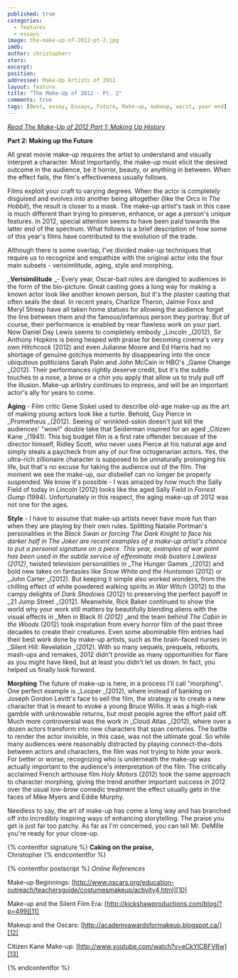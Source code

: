 ```yaml
---
published: true
categories:
  - features
  - essays
image: the-make-up-of-2012-pt-2.jpg
imdb: 
author: christopherr
stars: 
excerpt: 
position: 
addressee: Make-Up Artists of 2012
layout: feature
title: "The Make-Up of 2012 - Pt. 2"
comments: true
tags: [Best, essay, Essays, Future, Make-up, makeup, worst, year end]
---
```

[_Read The Make-Up of 2012 Part 1: Making Up History_][3]

   [3]: /content/2012/12/12/the-make-up-of-2012-pt-1.html

**Part 2: Making up the Future**

All great movie make-up requires the artist to understand and visually interpret a character. Most importantly, the make-up must elicit the desired outcome in the audience, be it horror, beauty, or anything in between. When the effect fails, the film's effectiveness usually follows.

Films exploit your craft to varying degrees. When the actor is completely disguised and evolves into another being altogether (like the Orcs in _The Hobbit_), the result is closer to a mask. The make-up artist's task in this case is much different than trying to preserve, enhance, or age a person's unique features. In 2012, special attention seems to have been paid towards the latter end of the spectrum. What follows is a brief description of how some of this year's films have contributed to the evolution of the trade.  

Although there is some overlap, I've divided make-up techniques that require us to recognize and empathize with the original actor into the four main subsets - verisimilitude, aging, style and morphing.

_**Verisimilitude** _- Every year, Oscar-bait roles are dangled to audiences in the form of the bio-picture. Great casting goes a long way for making a known actor look like another known person, but it's the plaster casting that often seals the deal. In recent years, Charlize Theron, Jaimie Foxx and Meryl Streep have all taken home statues for allowing the audience forget the line between them and the famous/infamous person they portray. But of course, their performance is enabled by near flawless work on your part. Now Daniel Day Lewis seems to completely embody _Lincoln _(2012), Sir Anthony Hopkins is being heaped with praise for becoming cinema's very own _Hitchcock_ (2012) and even Julianne Moore and Ed Harris had no shortage of genuine gotchya moments by disappearing into the once ubiquitous politicians Sarah Palin and John McCain in HBO's _Game Change _(2012). Their performances rightly deserve credit, but it's the subtle touches to a nose, a brow or a chin you apply that allow us to truly pull off the illusion. Make-up artistry continues to impress, and will be an important actor's ally for years to come. 

**Aging** - Film critic Gene Siskel used to describe old-age make-up as the art of making young actors look like a turtle. Behold, Guy Pierce in _Prometheus _(2012). Seeing ol' wrinkled-sskin doesn't just kill the audiences' "wow!" double take that Seiderman inspired for an aged _Citizen Kane _(1941). This big budget film is a first rate offender because of the director himself, Ridley Scott, who never uses Pierce at his natural age and simply steals a paycheck from any of our fine octogenarian actors. Yes, the ultra-rich zillionaire character is supposed to be unnaturally prolonging his life, but that's no excuse for taking the audience out of the film. The moment we see the make-up, our disbelief can no longer be properly suspended. We know it's possible - I was amazed by how much the Sally Field of today in _Lincoln_ (2012) looks like the aged Sally Field in _Forrest Gump_ (1994). Unfortunately in this respect, the aging make-up of 2012 was not one for the ages.

   [6]: http://static.squarespace.com/static/5005f6bcc4aa41161b33e89e/5329cf1fe4b07c068ebf74de/5329cf20e4b07c068ebf7d20/1355495631453/prometheus-guy-pearce.jpg

**Style** - I have to assume that make-up artists never have more fun than when they are playing by their own rules. Splitting Natalie Portman's personalities in the _Black Swan _or forcing _The Dark Knight_ to face his darker half in The Joker are recent examples of a make-up artist's chance to put a personal signature on a piece. This year, examples of war paint has been used in the subtle service of effeminate mob busters_ Lawless (2012)_, twisted television personalities in _The Hunger Games _(2012) and bold new takes on fantasies like _Snow White and the Huntsman_ (2012) or _John Carter _(2012). But keeping it simple also worked wonders, from the chilling effect of white powdered walking spirits in _War Witch_ (2012) to the campy delights of _Dark Shadows_ (2012) to preserving the perfect payoff in _21 Jump Street _(2012). Meanwhile, Rick Baker continued to show the world why your work still matters by beautifully blending aliens with the visual effects in _Men in Black III _(2012)_ _and the team behind _The Cabin in the Woods_ (2012) took inspiration from every horror film of the past three decades to create their creatures. Even some abominable film entries had their best work done by make-up artists, such as the brain-faced nurses in _Silent Hill: Revelation _(2012). With so many sequels, prequels, reboots, mash-ups and remakes, 2012 didn't provide as many opportunities for flare as you might have liked, but at least you didn't let us down. In fact, you helped us finally look forward.

**Morphing** The future of make-up is here, in a process I'll call "morphing". One perfect example is _Looper _(2012), where instead of banking on Joseph Gordon Levitt's face to sell the film, the strategy is to create a new character that is meant to evoke a young Bruce Willis. It was a high-risk gamble with unknowable returns, but most people agree the effort paid off. Much more controversial was the work in _Cloud Atlas _(2012), where over a dozen actors transform into new characters that span centuries. The battle to render the actor invisible, in this case, was not the ultimate goal. So while many audiences were reasonably distracted by playing connect-the-dots between actors and characters, the film was not trying to hide your work. For better or worse, recognizing who is underneath the make-up was actually important to the audience's interpretation of the film. The critically acclaimed French arthouse film _Holy Motors_ (2012) took the same approach to character morphing, giving the trend another important success in 2012 over the usual low-brow comedic treatment the effect usually gets in the faces of Mike Myers and Eddie Murphy.

Needless to say, the art of make-up has come a long way and has branched off into incredibly inspiring ways of enhancing storytelling. The praise you get is just far too patchy. As far as I'm concerned, you can tell Mr. DeMille you're ready for your close-up.

{% contentfor signature %}
**Caking on the praise,**  
Christopher
{% endcontentfor %}

{% contentfor postscript %}	
_Online References_

Make-up Beginnings: [http://www.oscars.org/education-outreach/teachersguide/costumesmakeup/activity4.html][10]

   [10]: http://www.oscars.org/education-outreach/teachersguide/costumesmakeup/activity4.html

Make-up and the Silent Film Era: [http://kickshawproductions.com/blog/?p=499][11]

   [11]: http://kickshawproductions.com/blog/?p=499

Makeup and the Oscars: [http://academyawardsformakeup.blogspot.ca/][12]

   [12]: http://academyawardsformakeup.blogspot.ca/

Citizen Kane Make-up: [http://www.youtube.com/watch?v=eCkYlCBFV6w][13]

   [13]: http://www.youtube.com/watch?v=eCkYlCBFV6w


{% endcontentfor %}